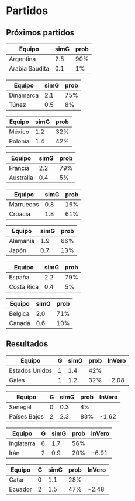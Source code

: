 # Partidos

## Próximos partidos

Equipo         | simG | prob |
-------------- | ---  | ---- |
Argentina      |  2.5 |  90% |
Arabia Saudita |  0.1 |   1% |

Equipo    | simG | prob |
--------- | ---  | ---- |
Dinamarca |  2.1 |  75% |
Túnez     |  0.5 |   8% |

Equipo  | simG | prob |
------- | ---  | ---- |
México  |  1.2 |  32% |
Polonia |  1.4 |  42% |

Equipo    | simG | prob |
--------- | ---  | ---- |
Francia   |  2.2 |  79% |
Australia |  0.4 |   5% |

Equipo    | simG | prob |
--------- | ---  | ---- |
Marruecos |  0.8 |  16% |
Croacia   |  1.8 |  61% |

Equipo   | simG | prob |
-------- | ---  | ---- |
Alemania |  1.9 |  66% |
Japón    |  0.7 |  13% |

Equipo     | simG | prob |
---------- | ---  | ---- |
España     |  2.2 |  79% |
Costa Rica |  0.4 |   5% |

Equipo  | simG | prob |
------- | ---  | ---- |
Bélgica |  2.0 |  71% |
Canadá  |  0.6 |  10% |

## Resultados

Equipo         | G  | simG | prob | lnVero |
-------------- | -- | ---  | ---- | ------ |
Estados Unidos |  1 |  1.4 |  42% |        |
Gales          |  1 |  1.2 |  32% |  -2.08 |

Equipo       | G  | simG | prob | lnVero |
------------ | -- | ---- | ---- | ------ |
Senegal      |  0 |  0.3 |   4% |        |
Países Bajos |  2 |  2.3 |  83% |  -1.62 |

Equipo     | G  | simG | prob | lnVero |
---------- | -- | ---- | ---- | ------ |
Inglaterra |  6 |  1.7 |  56% |        |
Irán       |  2 |  0.9 |  20% |  -6.91 |

Equipo  | G  | simG | prob | lnVero |
------- | -- | ---  | ---- | ------ |
Catar   |  0 |  1.1 |  28% |        |
Ecuador |  2 |  1.5 |  47% |  -2.48 |
